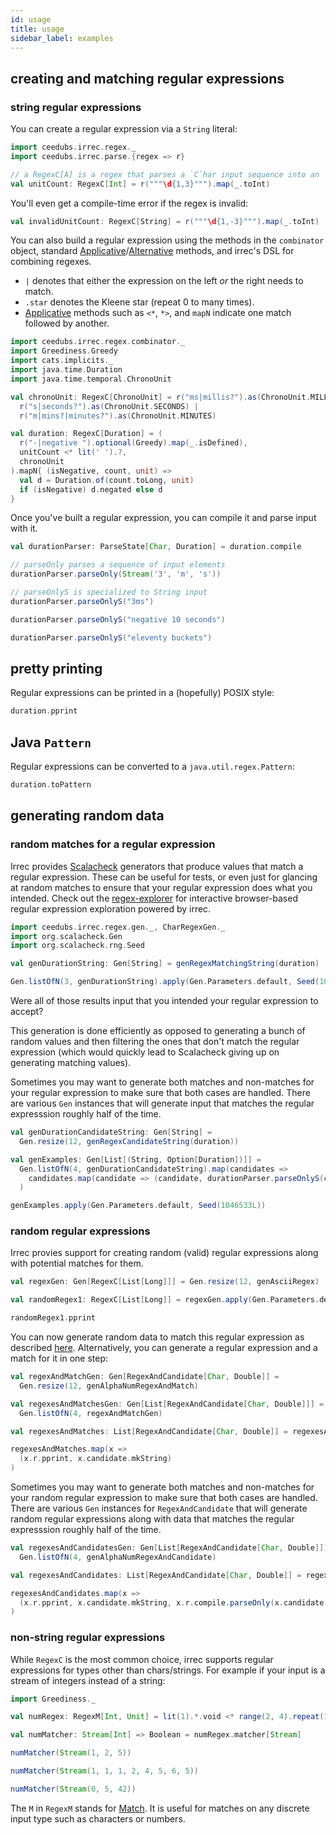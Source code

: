 ```yaml
---
id: usage
title: usage
sidebar_label: examples
---
```


## creating and matching regular expressions

### string regular expressions

You can create a regular expression via a `String` literal:

```scala mdoc:silent
import ceedubs.irrec.regex._
import ceedubs.irrec.parse.{regex => r}

// a RegexC[A] is a regex that parses a `C`har input sequence into an `A` result
val unitCount: RegexC[Int] = r("""\d{1,3}""").map(_.toInt)
```

You'll even get a compile-time error if the regex is invalid:

```scala mdoc:fail
val invalidUnitCount: RegexC[String] = r("""\d{1,-3}""").map(_.toInt)
```

You can also build a regular expression using the methods in the
`combinator` object, standard [Applicative][Applicative]/[Alternative][Alternative] methods, and irrec's DSL for combining regexes.

* `|` denotes that either the expression on the left _or_ the right needs to match.
* `.star` denotes the Kleene star (repeat 0 to many times).
* [Applicative][Applicative] methods such as `<*`, `*>`, and `mapN` indicate one match followed by another.

```scala mdoc:silent
import ceedubs.irrec.regex.combinator._
import Greediness.Greedy
import cats.implicits._
import java.time.Duration
import java.time.temporal.ChronoUnit

val chronoUnit: RegexC[ChronoUnit] = r("ms|millis?").as(ChronoUnit.MILLIS) |
  r("s|seconds?").as(ChronoUnit.SECONDS) |
  r("m|mins?|minutes?").as(ChronoUnit.MINUTES)

val duration: RegexC[Duration] = (
  r("-|negative ").optional(Greedy).map(_.isDefined),
  unitCount <* lit(' ').?,
  chronoUnit
).mapN{ (isNegative, count, unit) =>
  val d = Duration.of(count.toLong, unit)
  if (isNegative) d.negated else d
}
```

Once you've built a regular expression, you can compile it and parse input with it.

```scala mdoc:silent
val durationParser: ParseState[Char, Duration] = duration.compile
```

```scala mdoc
// parseOnly parses a sequence of input elements
durationParser.parseOnly(Stream('3', 'm', 's'))

// parseOnlyS is specialized to String input
durationParser.parseOnlyS("3ms")

durationParser.parseOnlyS("negative 10 seconds")

durationParser.parseOnlyS("eleventy buckets")
```

## pretty printing

Regular expressions can be printed in a (hopefully) POSIX style:

```scala mdoc
duration.pprint
```

## Java `Pattern`

Regular expressions can be converted to a `java.util.regex.Pattern`:

```scala mdoc
duration.toPattern
```

## generating random data

### random matches for a regular expression

Irrec provides [Scalacheck](https://www.scalacheck.org/) generators that produce values that match a regular expression. These can be useful for tests, or even just for glancing at random matches to ensure that your regular expression does what you intended. Check out the [regex-explorer](regex-explorer.md) for interactive browser-based regular expression exploration powered by irrec.

```scala mdoc:silent
import ceedubs.irrec.regex.gen._, CharRegexGen._
import org.scalacheck.Gen
import org.scalacheck.rng.Seed

val genDurationString: Gen[String] = genRegexMatchingString(duration)
```

```scala mdoc
Gen.listOfN(3, genDurationString).apply(Gen.Parameters.default, Seed(1046531L))
```

Were all of those results input that you intended your regular expression to accept?

This generation is done efficiently as opposed to generating a bunch of random values and then filtering the ones that don't match the regular expression (which would quickly lead to Scalacheck giving up on generating matching values).

Sometimes you may want to generate both matches and non-matches for your regular expression to make sure that both cases are handled. There are various `Gen` instances that will generate input that matches the regular expresssion roughly half of the time.

```scala mdoc:silent
val genDurationCandidateString: Gen[String] =
  Gen.resize(12, genRegexCandidateString(duration))

val genExamples: Gen[List[(String, Option[Duration])]] =
  Gen.listOfN(4, genDurationCandidateString).map(candidates =>
    candidates.map(candidate => (candidate, durationParser.parseOnlyS(candidate)))
  )
```

```scala mdoc
genExamples.apply(Gen.Parameters.default, Seed(1046533L))
```

### random regular expressions

Irrec provies support for creating random (valid) regular expressions along with potential matches for them.

```scala mdoc:silent
val regexGen: Gen[RegexC[List[Long]]] = Gen.resize(12, genAsciiRegex)

val randomRegex1: RegexC[List[Long]] = regexGen.apply(Gen.Parameters.default, Seed(105769L)).get
```

```scala mdoc
randomRegex1.pprint
```

You can now generate random data to match this regular expression as described [here](#random-matches-for-a-regular-expression). Alternatively, you can generate a regular expression and a match for it in one step:

```scala mdoc:silent
val regexAndMatchGen: Gen[RegexAndCandidate[Char, Double]] =
  Gen.resize(12, genAlphaNumRegexAndMatch)

val regexesAndMatchesGen: Gen[List[RegexAndCandidate[Char, Double]]] =
  Gen.listOfN(4, regexAndMatchGen)

val regexesAndMatches: List[RegexAndCandidate[Char, Double]] = regexesAndMatchesGen.apply(Gen.Parameters.default.withSize(30), Seed(105773L)).get
```

```scala mdoc
regexesAndMatches.map(x =>
  (x.r.pprint, x.candidate.mkString)
)
```

Sometimes you may want to generate both matches and non-matches for your random regular expression to make sure that both cases are handled. There are various `Gen` instances for `RegexAndCandidate` that will generate random regular expressions along with data that matches the regular expresssion roughly half of the time.

```scala mdoc:silent
val regexesAndCandidatesGen: Gen[List[RegexAndCandidate[Char, Double]]] =
  Gen.listOfN(4, genAlphaNumRegexAndCandidate)

val regexesAndCandidates: List[RegexAndCandidate[Char, Double]] = regexesAndCandidatesGen.apply(Gen.Parameters.default.withSize(15), Seed(105375L)).get
```

```scala mdoc
regexesAndCandidates.map(x =>
  (x.r.pprint, x.candidate.mkString, x.r.compile.parseOnly(x.candidate))
)
```

### non-string regular expressions

While `RegexC` is the most common choice, irrec supports regular expressions for types other than chars/strings. For example if your input is a stream of integers instead of a string:


```scala mdoc:silent
import Greediness._

val numRegex: RegexM[Int, Unit] = lit(1).*.void <* range(2, 4).repeat(1, Some(3), Greedy) <* oneOf(5, 6).oneOrMore(Greedy)

val numMatcher: Stream[Int] => Boolean = numRegex.matcher[Stream]
```

```scala mdoc
numMatcher(Stream(1, 2, 5))

numMatcher(Stream(1, 1, 1, 2, 4, 5, 6, 5))

numMatcher(Stream(0, 5, 42))
```

The `M` in `RegexM` stands for [Match](https://ceedubs.github.io/irrec/api/ceedubs/irrec/regex/Match.html). It is useful for matches on any discrete input type such as characters or numbers.

[Applicative]: https://typelevel.org/cats/typeclasses/applicative.html
[Alternative]: https://typelevel.org/cats/typeclasses/alternative.html
